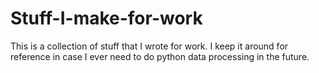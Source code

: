 # Stuff-I-make-for-work
This is a collection of stuff that I wrote for work. I keep it around for reference in case I ever need to do python data processing in the future.
